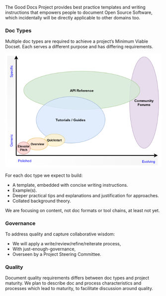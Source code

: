 The Good Docs Project provides best practice templates and writing instructions that empowers people to document Open Source Software, which incidentally will be directly applicable to other domains too.
 
### Doc Types

Multiple doc types are required to achieve a project’s Minimum Viable Docset. Each serves a different purpose and has differing requirements.

![Plotting doc types within a maturity model](images/DocTypes.png)

For each doc type we expect to build:

*   A template, embedded with concise writing instructions.
*   Example(s).
*   Deeper practical tips and explanations and justification for approaches. 
*   Collated background theory.

We are focusing on content, not doc formats or tool chains, at least not yet.

### Governance

To address quality and capture collaborative wisdom:

*   We will apply a write/review/refine/reiterate process,
*   With just-enough-governance,
*   Overseen by a Project Steering Committee.

### Quality

Document quality requirements differs between doc types and project maturity. We plan to describe doc and process characteristics and processes which lead to maturity, to facilitate discussion around quality.

